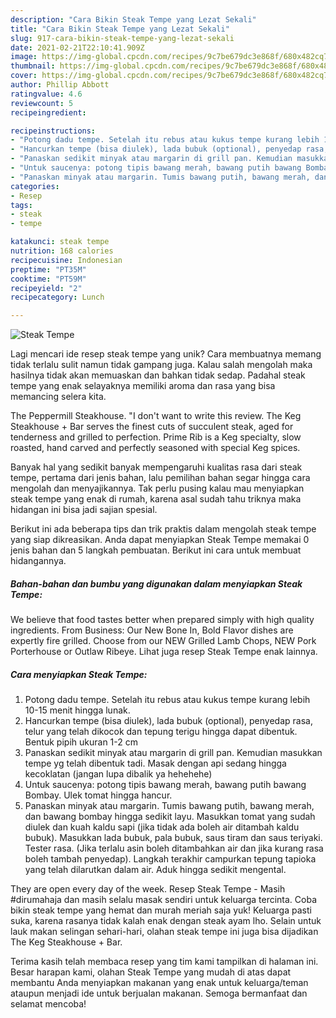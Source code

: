 ```yaml
---
description: "Cara Bikin Steak Tempe yang Lezat Sekali"
title: "Cara Bikin Steak Tempe yang Lezat Sekali"
slug: 917-cara-bikin-steak-tempe-yang-lezat-sekali
date: 2021-02-21T22:10:41.909Z
image: https://img-global.cpcdn.com/recipes/9c7be679dc3e868f/680x482cq70/steak-tempe-foto-resep-utama.jpg
thumbnail: https://img-global.cpcdn.com/recipes/9c7be679dc3e868f/680x482cq70/steak-tempe-foto-resep-utama.jpg
cover: https://img-global.cpcdn.com/recipes/9c7be679dc3e868f/680x482cq70/steak-tempe-foto-resep-utama.jpg
author: Phillip Abbott
ratingvalue: 4.6
reviewcount: 5
recipeingredient:

recipeinstructions:
- "Potong dadu tempe. Setelah itu rebus atau kukus tempe kurang lebih 10-15 menit hingga lunak."
- "Hancurkan tempe (bisa diulek), lada bubuk (optional), penyedap rasa, telur yang telah dikocok dan tepung terigu hingga dapat dibentuk. Bentuk pipih ukuran 1-2 cm"
- "Panaskan sedikit minyak atau margarin di grill pan. Kemudian masukkan tempe yg telah dibentuk tadi. Masak dengan api sedang hingga kecoklatan (jangan lupa dibalik ya hehehehe)"
- "Untuk saucenya: potong tipis bawang merah, bawang putih bawang Bombay. Ulek tomat hingga hancur."
- "Panaskan minyak atau margarin. Tumis bawang putih, bawang merah, dan bawang bombay hingga sedikit layu. Masukkan tomat yang sudah diulek dan kuah kaldu sapi (jika tidak ada boleh air ditambah kaldu bubuk). Masukkan lada bubuk, pala bubuk, saus tiram dan saus teriyaki. Tester rasa. (Jika terlalu asin boleh ditambahkan air dan jika kurang rasa boleh tambah penyedap). Langkah terakhir campurkan tepung tapioka yang telah dilarutkan dalam air. Aduk hingga sedikit mengental."
categories:
- Resep
tags:
- steak
- tempe

katakunci: steak tempe 
nutrition: 168 calories
recipecuisine: Indonesian
preptime: "PT35M"
cooktime: "PT59M"
recipeyield: "2"
recipecategory: Lunch

---
```



![Steak Tempe](https://img-global.cpcdn.com/recipes/9c7be679dc3e868f/680x482cq70/steak-tempe-foto-resep-utama.jpg)

Lagi mencari ide resep steak tempe yang unik? Cara membuatnya memang tidak terlalu sulit namun tidak gampang juga. Kalau salah mengolah maka hasilnya tidak akan memuaskan dan bahkan tidak sedap. Padahal steak tempe yang enak selayaknya memiliki aroma dan rasa yang bisa memancing selera kita.

The Peppermill Steakhouse. &#34;I don&#39;t want to write this review. The Keg Steakhouse + Bar serves the finest cuts of succulent steak, aged for tenderness and grilled to perfection. Prime Rib is a Keg specialty, slow roasted, hand carved and perfectly seasoned with special Keg spices.

Banyak hal yang sedikit banyak mempengaruhi kualitas rasa dari steak tempe, pertama dari jenis bahan, lalu pemilihan bahan segar hingga cara mengolah dan menyajikannya. Tak perlu pusing kalau mau menyiapkan steak tempe yang enak di rumah, karena asal sudah tahu triknya maka hidangan ini bisa jadi sajian spesial.


Berikut ini ada beberapa tips dan trik praktis dalam mengolah steak tempe yang siap dikreasikan. Anda dapat menyiapkan Steak Tempe memakai 0 jenis bahan dan 5 langkah pembuatan. Berikut ini cara untuk membuat hidangannya.

<!--inarticleads1-->

##### Bahan-bahan dan bumbu yang digunakan dalam menyiapkan Steak Tempe:



We believe that food tastes better when prepared simply with high quality ingredients. From Business: Our New Bone In, Bold Flavor dishes are expertly fire grilled. Choose from our NEW Grilled Lamb Chops, NEW Pork Porterhouse or Outlaw Ribeye. Lihat juga resep Steak Tempe enak lainnya. 

<!--inarticleads2-->

##### Cara menyiapkan Steak Tempe:

1. Potong dadu tempe. Setelah itu rebus atau kukus tempe kurang lebih 10-15 menit hingga lunak.
1. Hancurkan tempe (bisa diulek), lada bubuk (optional), penyedap rasa, telur yang telah dikocok dan tepung terigu hingga dapat dibentuk. Bentuk pipih ukuran 1-2 cm
1. Panaskan sedikit minyak atau margarin di grill pan. Kemudian masukkan tempe yg telah dibentuk tadi. Masak dengan api sedang hingga kecoklatan (jangan lupa dibalik ya hehehehe)
1. Untuk saucenya: potong tipis bawang merah, bawang putih bawang Bombay. Ulek tomat hingga hancur.
1. Panaskan minyak atau margarin. Tumis bawang putih, bawang merah, dan bawang bombay hingga sedikit layu. Masukkan tomat yang sudah diulek dan kuah kaldu sapi (jika tidak ada boleh air ditambah kaldu bubuk). Masukkan lada bubuk, pala bubuk, saus tiram dan saus teriyaki. Tester rasa. (Jika terlalu asin boleh ditambahkan air dan jika kurang rasa boleh tambah penyedap). Langkah terakhir campurkan tepung tapioka yang telah dilarutkan dalam air. Aduk hingga sedikit mengental.


They are open every day of the week. Resep Steak Tempe - Masih #dirumahaja dan masih selalu masak sendiri untuk keluarga tercinta. Coba bikin steak tempe yang hemat dan murah meriah saja yuk! Keluarga pasti suka, karena rasanya tidak kalah enak dengan steak ayam lho. Selain untuk lauk makan selingan sehari-hari, olahan steak tempe ini juga bisa dijadikan The Keg Steakhouse + Bar. 

Terima kasih telah membaca resep yang tim kami tampilkan di halaman ini. Besar harapan kami, olahan Steak Tempe yang mudah di atas dapat membantu Anda menyiapkan makanan yang enak untuk keluarga/teman ataupun menjadi ide untuk berjualan makanan. Semoga bermanfaat dan selamat mencoba!
